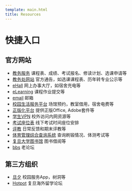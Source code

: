 ```yaml
---
template: main.html
title: Resources
---
```


# 快捷入口
## 官方网站
- [教务服务](https://jwfw.fudan.edu.cn/) 课程表、成绩、考试报名、修读计划、选课申请等
- [教务处网站](https://jwc.fudan.edu.cn/) 官方通告，如选课课程表、历年转专业公示等
- [eHall](http://ehall.fudan.edu.cn/) 网上办事大厅，如宿舍充电等
- [eLearning](https://elearning.fudan.edu.cn/) 课程作业提交等
- [email](https://mail.fudan.edu.cn/coremail/) 邮箱
- [校园生活服务平台](https://elife.fudan.edu.cn/) 场馆预约，教室借用，宿舍电费等
- [正版化平台](https://zb.fudan.edu.cn/) 提供正版Office, Adobe套件等
- [学生VPN](https://stuvpn.fudan.edu.cn/) 校外访问内网资源等
- [考试座位表](http://10.64.130.6/exam.asp) 线下考试时间座位安排
- [评教](http://ce.fudan.edu.cn/) 日常反馈和期末评教等
- [体育管理综合查询系统](http://fdtyjw.fudan.edu.cn/sportscore/) 查询刷锻情况、体测考试等
- [复旦大学图书馆](http://www.library.fudan.edu.cn/) 图书借阅等
- [bbs](https://bbs.fudan.edu.cn/v18/top10) 老论坛

## 第三方组织
- [旦夕](https://danxi.fduhole.com/) 校园服务App，树洞等
- [Hotpot](https://fdu-hotpot.top/) 复旦海外留学论坛